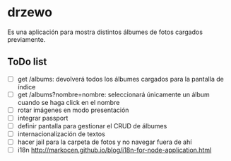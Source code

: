 # drzewo

Es una aplicación para mostra distintos álbumes de fotos cargados previamente.

## ToDo list

- [ ] get /albums: devolverá todos los álbumes cargados para la pantalla de índice
- [ ] get /albums?nombre=nombre: seleccionará únicamente un álbum cuando se haga click en el nombre
- [ ] rotar imágenes en modo presentación
- [ ] integrar passport
- [ ] definir pantalla para gestionar el CRUD de álbumes
- [ ] internacionalización de textos
- [ ] hacer jail para la carpeta de fotos y no navegar fuera de ahí
- [ ] i18n http://markocen.github.io/blog/i18n-for-node-application.html
